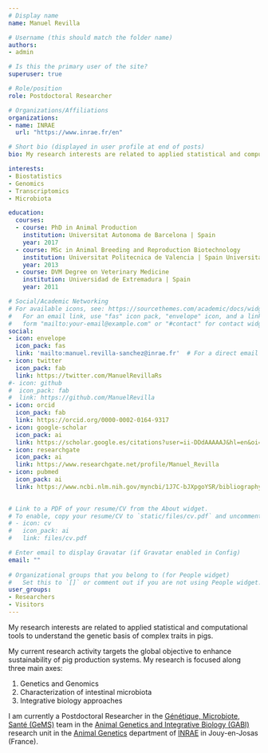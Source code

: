 ```yaml
---
# Display name
name: Manuel Revilla

# Username (this should match the folder name)
authors:
- admin

# Is this the primary user of the site?
superuser: true

# Role/position
role: Postdoctoral Researcher

# Organizations/Affiliations
organizations:
- name: INRAE 
  url: "https://www.inrae.fr/en"

# Short bio (displayed in user profile at end of posts)
bio: My research interests are related to applied statistical and computational tools to understand the genetic basis of complex traits in pigs

interests:
- Biostatistics
- Genomics
- Transcriptomics
- Microbiota

education:
  courses:
  - course: PhD in Animal Production 
    institution: Universitat Autonoma de Barcelona | Spain
    year: 2017
  - course: MSc in Animal Breeding and Reproduction Biotechnology
    institution: Universitat Politecnica de Valencia | Spain Universitat Autonoma de Barcelona | Spain
    year: 2013
  - course: DVM Degree on Veterinary Medicine 
    institution: Universidad de Extremadura | Spain
    year: 2011

# Social/Academic Networking
# For available icons, see: https://sourcethemes.com/academic/docs/widgets/#icons
#   For an email link, use "fas" icon pack, "envelope" icon, and a link in the
#   form "mailto:your-email@example.com" or "#contact" for contact widget.
social:
- icon: envelope
  icon_pack: fas
  link: 'mailto:manuel.revilla-sanchez@inrae.fr'  # For a direct email link, use "mailto:manuel.revilla-sanchez@inrae.fr".
- icon: twitter
  icon_pack: fab
  link: https://twitter.com/ManuelRevillaRs
#- icon: github
#  icon_pack: fab
#  link: https://github.com/ManuelRevilla
- icon: orcid
  icon_pack: fab
  link: https://orcid.org/0000-0002-0164-9317
- icon: google-scholar
  icon_pack: ai
  link: https://scholar.google.es/citations?user=ii-DDdAAAAAJ&hl=en&oi=sra 
- icon: researchgate
  icon_pack: ai
  link: https://www.researchgate.net/profile/Manuel_Revilla
- icon: pubmed
  icon_pack: ai
  link: https://www.ncbi.nlm.nih.gov/myncbi/1J7C-bJXpgoYSR/bibliography/public/
  

# Link to a PDF of your resume/CV from the About widget.
# To enable, copy your resume/CV to `static/files/cv.pdf` and uncomment the lines below.  
# - icon: cv
#   icon_pack: ai
#   link: files/cv.pdf

# Enter email to display Gravatar (if Gravatar enabled in Config)
email: ""
  
# Organizational groups that you belong to (for People widget)
#   Set this to `[]` or comment out if you are not using People widget.  
user_groups:
- Researchers
- Visitors
---
```


My research interests are related to applied statistical and computational tools to understand the genetic basis of complex traits in pigs.

My current research activity targets the global objective to enhance sustainability of pig production systems. My research is focused along three main axes:

<ol>
  <li>Genetics and Genomics</li>
  <li>Characterization of intestinal microbiota</li>
  <li>Integrative biology approaches</li>
</ol>


I am currently a Postdoctoral Researcher in the <a href="https://www6.jouy.inrae.fr/gabi/Les-Recherches/Equipes-de-recherche/GeMS" target="_blank">G&eacute;n&eacute;tique, Microbiote, Sant&eacute; (GeMS)</a> team in the <a href="https://www6.jouy.inrae.fr/gabi_eng/" target="_blank">Animal Genetics and Integrative Biology (GABI)</a> research unit in the <a href="https://www.inrae.fr/departements/genetique-animale" target="_blank">Animal Genetics</a> department of <a href="https://www.inrae.fr/en" target="_blank">INRAE</a> in Jouy-en-Josas (France).

